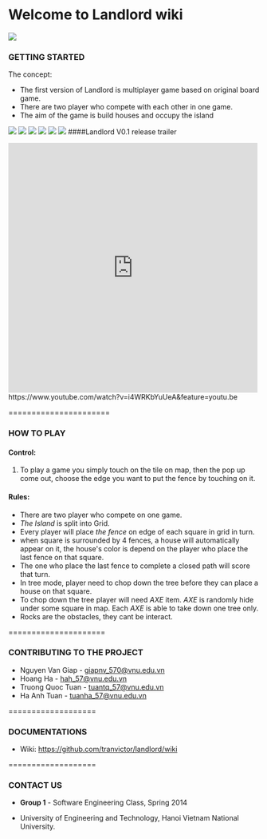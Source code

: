 Welcome to Landlord wiki
===

![](https://trello-attachments.s3.amazonaws.com/52c4f6123915d4930f0201d2/5325cf3ae398bcfd72002482/4733x2667/49a0a04ebd900fb344b739764cf98116/landlord-01.jpg)


### GETTING STARTED

The concept:

*  	The first version of Landlord is multiplayer game based on original board game.
*	There are two player who compete with each other in one game.
* 	The aim of the game is build houses and occupy the island


![](https://dl.dropboxusercontent.com/s/43u8kg5s387wlli/iOS%20Simulator%20Screen%20shot%20May%2019%2C%202014%2C%204.39.36%20PM.png)
![](https://dl.dropboxusercontent.com/s/akbvi3llkxbaezj/iOS%20Simulator%20Screen%20shot%20May%2020%2C%202014%2C%2010.50.43%20PM.png)
![](https://dl.dropboxusercontent.com/s/zbz5qh4t9zx47c4/iOS%20Simulator%20Screen%20shot%20May%2019%2C%202014%2C%204.43.40%20PM.png)
![](https://dl.dropboxusercontent.com/s/n5ylamuli7bmheu/iOS%20Simulator%20Screen%20shot%20May%2020%2C%202014%2C%2010.50.47%20PM.png)
![](https://dl.dropboxusercontent.com/s/9pcwqj0auf0dbp7/iOS%20Simulator%20Screen%20shot%20May%2020%2C%202014%2C%2010.52.34%20PM.png)
![](https://dl.dropboxusercontent.com/s/0ifie3txfuv5oxr/iOS%20Simulator%20Screen%20shot%20May%2019%2C%202014%2C%204.43.45%20PM.png)
####Landlord V0.1 release trailer
<iframe width="500" height="500" src="http://www.youtube.com/embed/i4WRKbYuUeA" frameborder="0" allowfullscreen></iframe>
https://www.youtube.com/watch?v=i4WRKbYuUeA&feature=youtu.be

======================
### HOW TO PLAY


#### Control: 

   1. To play a game you simply touch on the tile on map, then the pop up come out, choose the edge you want to put the fence by touching on it.


#### Rules: 

   - There are two player who compete on one game.
   - *The Island* is split into Grid.
   - Every player will place *the fence* on edge of each square in grid in turn.
   - when square is surrounded by 4 fences, a house will automatically appear on it, the house's color is depend on the player who place the last fence on that square.
   - The one who place the last fence to complete a closed path will score that turn. 
   - In tree mode, player need to chop down the tree before they can place a house on that square.
   - To chop down the tree player will need *AXE* item. *AXE* is randomly hide under some square in map. Each *AXE* is able to take down one tree only.
   - Rocks are the obstacles, they cant be interact. 

=====================
### CONTRIBUTING TO THE PROJECT


- Nguyen Van Giap - giapnv_570@vnu.edu.vn
- Hoang Ha  - hah_57@vnu.edu.vn
- Truong Quoc Tuan - tuantq_57@vnu.edu.vn
- Ha Anh Tuan - tuanha_57@vnu.edu.vn

=================== 

### DOCUMENTATIONS
- Wiki: https://github.com/tranvictor/landlord/wiki

===================

### CONTACT US


- __Group 1__ -  Software Engineering Class, Spring 2014

- University of Engineering and Technology, Hanoi Vietnam National University.



